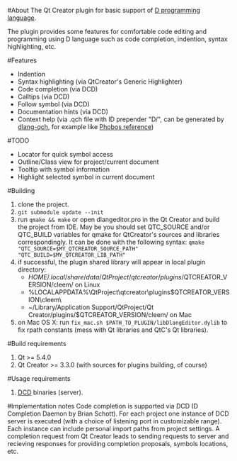 #About
The Qt Creator plugin for basic support of [D programming language](http://dlang.org/).

The plugin provides some features for comfortable code editing and programming using D language such as code completion, indention, syntax highlighting, etc.

#Features
* Indention
* Syntax highlighting (via QtCreator's Generic Highlighter)
* Code completion (via DCD)
* Calltips (via DCD)
* Follow symbol (via DCD)
* Documentation hints (via DCD)
* Context help (via .qch file with ID prepender "D/", can be generated by [dlang-qch](https://github.com/Groterik/dlang-qch), for example like [Phobos reference](https://github.com/Groterik/dlang-qch/releases/download/0.1/dlang_phobos.qch))

#TODO
* Locator for quick symbol access
* Outline/Class view for project/current document
* Tooltip with symbol information
* Highlight selected symbol in current document


#Building
1. clone the project.
1. ```git submodule update --init```
1. run ```qmake && make``` or open dlangeditor.pro in the Qt Creator and build the project from IDE. May be you should set QTC_SOURCE and/or QTC_BUILD variables for qmake for QtCreator's sources and libraries correspondingly. It can be done with the following syntax: ```qmake "QTC_SOURCE=$MY_QTCREATOR_SOURCE_PATH" "QTC_BUILD=$MY_QTCREATOR_LIB_PATH"```
1. if successful, the plugin shared library will appear in local plugin directory:
	* $HOME/.local/share/data/QtProject/qtcreator/plugins/$QTCREATOR_VERSION/cleem/ on Linux
	* %LOCALAPPDATA%\QtProject\qtcreator\plugins\$QTCREATOR_VERSION\cleem\
	* ~/Library/Application Support/QtProject/Qt Creator/plugins/$QTCREATOR_VERSION/cleem/ on Mac
1. on Mac OS X: run ```fix_mac.sh $PATH_TO_PLUGIN/libDlangEditor.dylib``` to fix rpath constants (mess with Qt libraries and QtC's Qt libraries). 

#Build requirements
1. Qt >= 5.4.0
1. Qt Creator >= 3.3.0 (with sources for plugins building, of course)

#Usage requirements
1. [DCD](https://github.com/Hackerpilot/DCD) binaries (server).

#Implementation notes
Code completion is supported via DCD (D Completion Daemon by Brian Schott). For each project one instance of DCD server is executed (with a choice of listening port in customizable range). Each instance can include personal import paths from project settings. A completion request from Qt Creator leads to sending requests to server and recieving responses for providing completion proposals, symbols locations, etc.
